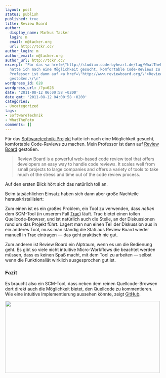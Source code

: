```yaml
---
layout: post
status: publish
published: true
title: Review Board
author:
  display_name: Markus Tacker
  login: m
  email: m@tacker.org
  url: http://tckr.cc/
author_login: m
author_email: m@tacker.org
author_url: http://tckr.cc/
excerpt: "Für das <a href=\"http://studium.coderbyheart.de/tag/WhatTheFoto\">Softwaretechnik-Projekt</a>
  hatte ich nach eine Möglichkeit gesucht, komfortable Code-Reviews zu machen. Mein
  Professor ist dann auf <a href=\"http://www.reviewboard.org/\">Review Board</a>
  gestoßen.\r\n"
wordpress_id: 628
wordpress_url: /?p=628
date: '2011-08-12 06:00:58 +0200'
date_gmt: '2011-08-12 04:00:58 +0200'
categories:
- Uncategorized
tags:
- SoftwareTechnik
- WhatTheFoto
comments: []
---
```

<p>Für das <a href="http://studium.coderbyheart.de/tag/WhatTheFoto">Softwaretechnik-Projekt</a> hatte ich nach eine Möglichkeit gesucht, komfortable Code-Reviews zu machen. Mein Professor ist dann auf <a href="http://www.reviewboard.org/">Review Board</a> gestoßen.<br />
<a id="more"></a><a id="more-628"></a></p>
<blockquote><p>Review Board is a powerful web-based code review tool that offers developers an easy way to handle code reviews. It scales well from small projects to large companies and offers a variety of tools to take much of the stress and time out of the code review process.</p></blockquote>
<p>Auf den ersten Blick hört sich das natürlich toll an.</p>
<p>Beim tatsächlichen Einsatz haben sich dann aber große Nachteile herauskristallisiert:</p>
<p>Zum einen ist es ein großes Problem, ein Tool zu verwenden, dass <em>neben</em> dem SCM-Tool (in unserem Fall <a href="trac.edgewall.org">Trac</a>) läuft. Trac bietet einen tollen Quellcode-Browser, und ist natürlich auch die Stelle, an der Diskussionen rund um das Projekt führt. Lagert man nun einen Teil der Diskussion aus in ein anderes Tool, muss man ständig die Stati aus Review Board wieder manuell in Trac eintragen &mdash; das geht praktisch nie gut.</p>
<p>Zum anderen ist Review Board ein Alptraum, wenn es um die Bedienung geht. Es gibt so viele nicht intuitive Micro-Workflows die beachtet werden müssen, dass es keinen Spaß macht, mit dem Tool zu arbeiten &mdash; selbst wenn die Funktionaliät wirklich ausgesprochen gut ist.</p>
<h3 class="textimage">Fazit</h3>
<p>Es braucht also ein SCM-Tool, dass neben dem reinen Quellcode-Browsen dort direkt auch die Möglichkeit bietet, den Quellcode zu kommentieren. Wie eine intuitive Implementierung aussehen könnte, zeigt <a href="http://github.com/">GitHub</a>.</p>
<p><a href="http://studium.coderbyheart.de/wp-content/uploads/2011/08/git-code-comments.png"><img src="http://studium.coderbyheart.de/wp-content/uploads/2011/08/git-code-comments-500x233.png" alt="" title="Quellcode-Kommentare mit GitHub" width="500" height="233" class="alignnone size-medium wp-image-785" /></a></p>
